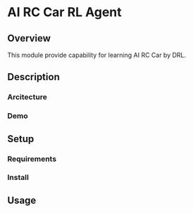 # AI RC Car RL Agent

## Overview

This module provide capability for  learning AI RC Car by DRL.

## Description

### Arcitecture

### Demo



## Setup

### Requirements

### Install


## Usage

